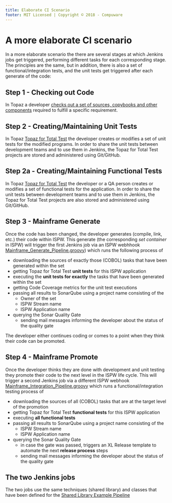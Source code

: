 ```yaml
---
title: Elaborate CI Scenario
footer: MIT Licensed | Copyright © 2018 - Compuware
---
```


# A more elaborate CI scenario
In a more elaborate scenario the there are several stages at which Jenkins jobs get triggered, performing different tasks for each corresponding stage. The principles are the same, but in addition, there is also a set of functional/integration tests, and the unit tests get triggered after each generate of the code:

## Step 1 - Checking out Code
In Topaz a developer [checks out a set of sources, copybooks and other components](./) required to fulfill a specific requirement.

## Step 2 -  Creating/Maintaining Unit Tests
In Topaz [Topaz for Total Test](./TTT_scenario.md) the developer creates or modifies a set of unit tests for the modified programs. In order to share the unit tests between development teams and to use them in Jenkins, the Topaz for Total Test projects are stored and administered using Git/GitHub.

## Step 2a - Creating/Maintaining Functional Tests
In Topaz [Topaz for Total Test](./TTT_scenario.md) the developer or a QA person creates or modifies a set of functional tests for the application. In order to share the unit tests between development teams and to use them in Jenkins, the Topaz for Total Test projects are also stored and administered using Git/GitHub.

## Step 3 - Mainframe Generate
Once the code has been changed, the developer generates (compile, link, etc.) their code within ISPW. This generate (the corresponding *set container* in ISPW) will trigger the first Jenkins job via an ISPW webhhook [Mainframe_Generate_Pipeline.groovy](https://github.com/cpwr-devops/DevOps-Examples/tree/master/vars/Mainframe_Generate_Pipeline.groovy)) which runs the following process of 

- downloading the sources of exactly those (COBOL) tasks that have been generated within the set
- getting Topaz for Total Test **unit tests** for this ISPW application
- executing the **unit tests for exactly** the tasks that have been generated within the set
- getting Code Coverage metrics for the unit test executions
- passing all results to SonarQube using a project name consisting of the
    - Owner of the set
    - ISPW Stream name
    - ISPW Application name
- querying the Sonar Quality Gate 
    - sending mail messages informing the developer about the status of the quality gate

The developer either continues coding or comes to a point when they think their code can be promoted.

## Step 4 - Mainframe Promote
Once the developer thinks they are done with development and unit testing they promote their code to the next level in the ISPW life cycle. This will trigger a second Jenkins job via a different ISPW webhook [Mainframe_Integration_Pipeline.groovy](https://github.com/cpwr-devops/DevOps-Examples/tree/master/vars/Mainframe_Integration_Pipeline.groovy) which runs a functional/integration testing process of

- downloading the sources of all (COBOL) tasks that are at the target level of the promotion
- getting Topaz for Total Test **functional tests** for this ISPW application
- executing **all functional tests**
- passing all results to SonarQube using a project name consisting of the
    - ISPW Stream name
    - ISPW Application name
- querying the Sonar Quality Gate 
    - in case the gate was passed, triggers an XL Release template to automate the next **release process** steps
    - sending mail messages informing the developer about the status of the quality gate

## The two Jenkins jobs
The two jobs use the same techniques (shared library) and classes that have been defined for the [Shared Library Example Pipeline](../shared_library/Mainframe_CI_Pipeline_from_Shared_Lib.md)